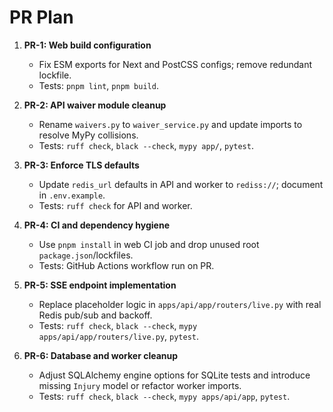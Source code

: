 # PR Plan

1. **PR-1: Web build configuration**
   - Fix ESM exports for Next and PostCSS configs; remove redundant lockfile.
   - Tests: `pnpm lint`, `pnpm build`.

2. **PR-2: API waiver module cleanup**
   - Rename `waivers.py` to `waiver_service.py` and update imports to resolve MyPy collisions.
   - Tests: `ruff check`, `black --check`, `mypy app/`, `pytest`.

3. **PR-3: Enforce TLS defaults**
   - Update `redis_url` defaults in API and worker to `rediss://`; document in `.env.example`.
   - Tests: `ruff check` for API and worker.

4. **PR-4: CI and dependency hygiene**
   - Use `pnpm install` in web CI job and drop unused root `package.json`/lockfiles.
   - Tests: GitHub Actions workflow run on PR.

5. **PR-5: SSE endpoint implementation**
   - Replace placeholder logic in `apps/api/app/routers/live.py` with real Redis pub/sub and backoff.
   - Tests: `ruff check`, `black --check`, `mypy apps/api/app/routers/live.py`, `pytest`.

6. **PR-6: Database and worker cleanup**
   - Adjust SQLAlchemy engine options for SQLite tests and introduce missing `Injury` model or refactor worker imports.
   - Tests: `ruff check`, `black --check`, `mypy apps/api/app`, `pytest`.
